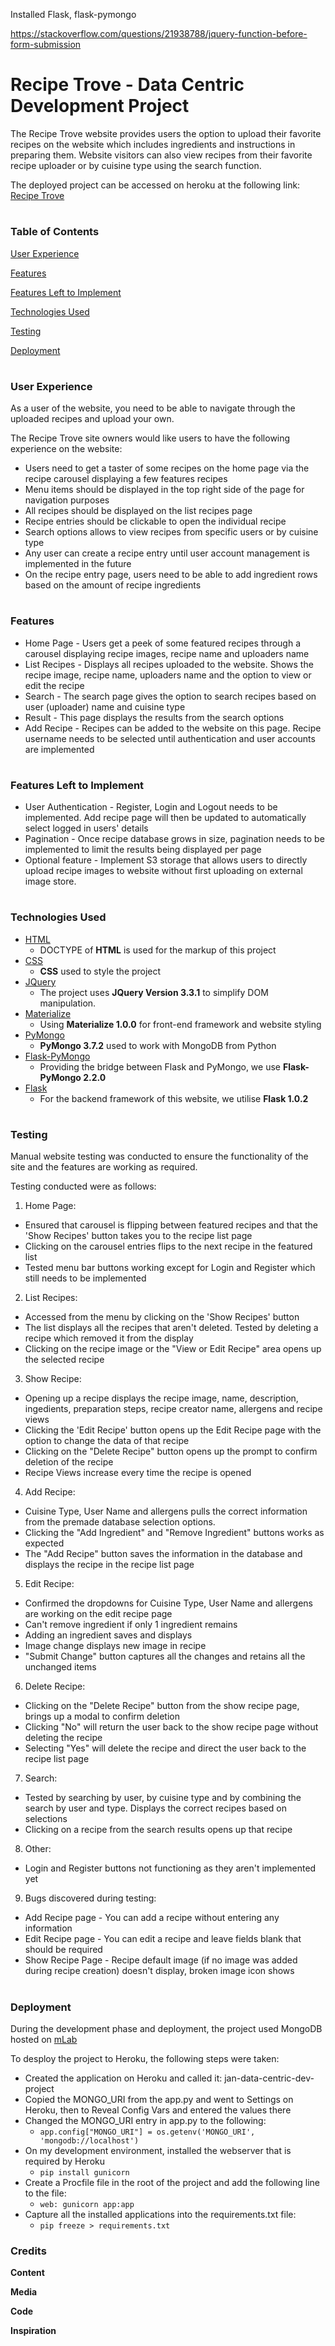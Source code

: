 

Installed Flask, flask-pymongo


https://stackoverflow.com/questions/21938788/jquery-function-before-form-submission


# Recipe Trove - Data Centric Development Project

The Recipe Trove website provides users the option to upload their favorite recipes on the website which includes ingredients and instructions in preparing them.
Website visitors can also view recipes from their favorite recipe uploader or by cuisine type using the search function.


The deployed project can be accessed on heroku at the following link: <a href="https://jan-data-centric-dev-project.herokuapp.com">Recipe Trove</a>

#

### **Table of Contents**

[User Experience](#user-experience)

[Features](#features)

[Features Left to Implement](#features-left-to-implement)

[Technologies Used](#technologies-used)

[Testing](#testing)

[Deployment](#deployment)

#
 
### User Experience

As a user of the website, you need to be able to navigate through the uploaded recipes and upload your own.

The Recipe Trove site owners would like users to have the following experience on the website:
- Users need to get a taster of some recipes on the home page via the recipe carousel displaying a few features recipes
- Menu items should be displayed in the top right side of the page for navigation purposes
- All recipes should be displayed on the list recipes page
- Recipe entries should be clickable to open the individual recipe
- Search options allows to view recipes from specific users or by cuisine type
- Any user can create a recipe entry until user account management is implemented in the future
- On the recipe entry page, users need to be able to add ingredient rows based on the amount of recipe ingredients

#

### Features

- Home Page - Users get a peek of some featured recipes through a carousel displaying recipe images, recipe name and uploaders name
- List Recipes - Displays all recipes uploaded to the website. Shows the recipe image, recipe name, uploaders name and the option to view or edit the recipe
- Search - The search page gives the option to search recipes based on user (uploader) name and cuisine type
- Result - This page displays the results from the search options
- Add Recipe - Recipes can be added to the website on this page. Recipe username needs to be selected until authentication and user accounts are implemented

#

### Features Left to Implement

- User Authentication - Register, Login and Logout needs to be implemented. Add recipe page will then be updated to automatically select logged in users' details
- Pagination - Once recipe database grows in size, pagination needs to be implemented to limit the results being displayed per page
- Optional feature - Implement S3 storage that allows users to directly upload recipe images to website without first uploading on external image store.

#

### Technologies Used

- [HTML](https://www.w3.org/html/)
    - DOCTYPE of **HTML** is used for the markup of this project
- [CSS](https://www.w3.org/Style/CSS/Overview.en.html)
    - **CSS** used to style the project
- [JQuery](https://jquery.com)
    - The project uses **JQuery Version 3.3.1** to simplify DOM manipulation.
- [Materialize](https://materializecss.com/)
    - Using **Materialize 1.0.0** for front-end framework and website styling
- [PyMongo](https://api.mongodb.com/python/current/)
    - **PyMongo 3.7.2** used to work with MongoDB from Python
- [Flask-PyMongo](https://flask-pymongo.readthedocs.io/en/latest/)
    - Providing the bridge between Flask and PyMongo, we use **Flask-PyMongo 2.2.0**
- [Flask](http://flask.pocoo.org/)
    - For the backend framework of this website, we utilise **Flask 1.0.2**

#

### Testing

Manual website testing was conducted to ensure the functionality of the site and the features are working as required. 

Testing conducted were as follows:

1. Home Page:
- Ensured that carousel is flipping between featured recipes and that the 'Show Recipes' button takes you to the recipe list page
- Clicking on the carousel entries flips to the next recipe in the featured list
- Tested menu bar buttons working except for Login and Register which still needs to be implemented

2. List Recipes:
- Accessed from the menu by clicking on the 'Show Recipes' button
- The list displays all the recipes that aren't deleted. Tested by deleting a recipe which removed it from the display
- Clicking on the recipe image or the "View or Edit Recipe" area opens up the selected recipe

3. Show Recipe:
- Opening up a recipe displays the recipe image, name, description, ingedients, preparation steps, recipe creator name, allergens and recipe views
- Clicking the 'Edit Recipe' button opens up the Edit Recipe page with the option to change the data of that recipe
- Clicking on the "Delete Recipe" button opens up the prompt to confirm deletion of the recipe
- Recipe Views increase every time the recipe is opened

4. Add Recipe:
- Cuisine Type, User Name and allergens pulls the correct information from the premade database selection options.
- Clicking the "Add Ingredient" and "Remove Ingredient" buttons works as expected
- The "Add Recipe" button saves the information in the database and displays the recipe in the recipe list page

5. Edit Recipe:
- Confirmed the dropdowns for Cuisine Type, User Name and allergens are working on the edit recipe page
- Can't remove ingredient if only 1 ingredient remains
- Adding an ingredient saves and displays
- Image change displays new image in recipe
- "Submit Change" button captures all the changes and retains all the unchanged items 

6. Delete Recipe:
- Clicking on the "Delete Recipe" button from the show recipe page, brings up a modal to confirm deletion
- Clicking "No" will return the user back to the show recipe page without deleting the recipe
- Selecting "Yes" will delete the recipe and direct the user back to the recipe list page

7. Search:
- Tested by searching by user, by cuisine type and by combining the search by user and type. Displays the correct recipes based on selections
- Clicking on a recipe from the search results opens up that recipe

8. Other:
- Login and Register buttons not functioning as they aren't implemented yet

9. Bugs discovered during testing:
- Add Recipe page - You can add a recipe without entering any information
- Edit Recipe page - You can edit a recipe and leave fields blank that should be required
- Show Recipe Page - Recipe default image (if no image was added during recipe creation) doesn't display, broken image icon shows


#

### Deployment

During the development phase and deployment, the project used MongoDB hosted on [mLab](https://mlab.com)

To desploy the project to Heroku, the following steps were taken:

- Created the application on Heroku and called it: jan-data-centric-dev-project
- Copied the MONGO_URI from the app.py and went to Settings on Heroku, then to Reveal Config Vars and entered the values there
- Changed the MONGO_URI entry in app.py to the following:
    - ```app.config["MONGO_URI"] = os.getenv('MONGO_URI', 'mongodb://localhost')```
- On my development environment, installed the webserver that is required by Heroku
    - ```pip install gunicorn```
- Create a Procfile file in the root of the project and add the following line to the file:
    - ```web: gunicorn app:app```
- Capture all the installed applications into the requirements.txt file:
    - ```pip freeze > requirements.txt```


### Credits

**Content**


**Media** 


**Code**


**Inspiration**
